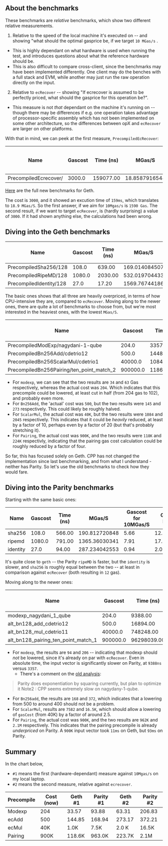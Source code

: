 ## About the benchmarks

These benchmarks are _relative_ benchmarks, which show two different relative measurements. 

1. Relative to the speed of the local machine it's executed on -- and showing "what should the optimal gasprice be, if we target `10 MGas/s`
. 
  * This is highly dependant on what hardware is used when running the test, and introduces questions about what the reference hardware should be. 
  * This is also difficult to compare cross-client, since the benchmarks may have been implemented differently. One client may do the benches with a full stack and EVM, while another may just run the raw
    operation directly on the input.
2. Relative to `ecRecover` -- showing "If ecrecover is assumed to be perfectly priced, what should the gasprice for this operation be?".
  * This measure is not _that_ dependant on the machine it's running on -- though there may be differences if e.g. one operation takes advantage of processor-specific assembly which has not been implemented on some other architecture, so the differences between opX and `ecRecover` are larger on other platforms. 

With that in mind, we can peek at the first measure, `PrecompiledEcRecover`:


| Name | Gascost | Time (ns) | MGas/S | Gascost for 10MGas/S | Gascost for ECDSA eq |
| ----- | ----- | ----- | ----- | ----- | ----- |
| PrecompiledEcrecover/ | 3000.0 |      159077.00 | 18.8587916544 | 1590.77 | 3000.0 |


[Here](https://github.com/ethereum/benchmarking/blob/master/constantinople/processed/geth_20180714_mhswende.txt.md) are the full new benchmarks for Geth. 

The cost is `3000`, and it showed an excution time of `159ms`, which translates to `18.9 MGas/S`. So the first answer, if we aim for `10Mgas/s` is `1590 Gas`. 
The second result, if we want to target `ecRecover`, is (hardly surprising) a value of `3000`. If it had shown anything else, the calculations had been wrong. 


## Diving into the Geth benchmarks

| Name | Gascost | Time (ns) | MGas/S | Gascost for 10MGas/S | Gascost for ECDSA eq |
| ----- | ----- | ----- | ----- | ----- | ----- |
| PrecompiledSha256/128 | 108.0 |         639.00 | 169.014084507 | 6.39 | 12.0507678671 |
| PrecompiledRipeMD/128 | 1080.0 |        2030.00 | 532.019704433 | 20.3 | 38.2833470583 |
| PrecompiledIdentity/128 | 27.0 |          17.20 | 1569.76744186 | 0.172 | 0.324371216455 |


The basic ones shows that all three are heavily overpriced, in terms of how CPU-intensive they are, compared to
`ecRecover`. 
Moving along to the newer ones, there are quite a lot of benchmarks to choose from, but we're most interested
in the heaviest ones, with the lowest `MGas/S`. 


| Name | Gascost | Time (ns) | MGas/S | Gascost for 10MGas/S | Gascost for ECDSA eq |
| ----- | ----- | ----- | ----- | ----- | ----- |
| PrecompiledModExp/nagydani-1-qube | 204.0 |        3357.00 | 60.7685433423 | 33.57 | 63.3089635837 |
| PrecompiledBn256Add/cdetrio12 | 500.0 |       14485.00 | 34.51846738 | 144.85 | 273.169597113 |
| PrecompiledBn256ScalarMul/cdetrio1 | 40000.0 |      108458.00 | 368.806358222 | 1084.58 | 2045.38682525 |
| PrecompiledBn256Pairing/ten_point_match_2 | 900000.0 |    11861035.00 | 75.8787070437 | 118610.35 | 223684.78787 |

* For `modexp`, we can see that the two results are `34` and `63` Gas respectively, whereas the actual cost was `204`. Which indicates that this precompile could be lowered, at least cut in half (from 204 gas to 102), and probably even more. 
* For `Bn256Add`, the 'actual' cost was `500`, but the two results were `145` and `273` respectively. This could likely be roughly halved. 
* For `ScalarMul`, the actual cost was `40K`, but the two results were `1084` and `2045` respectively. This indicates that it could be _heavily_ reduced, at least by a factor of 10, perhaps even by a factor of 20 (but that's probably stretching it). 
* For `Pairing`, the actual cost was `900K`, and the two results were `118K` and `224K` respectivly, indicating that the  pairing gas cost calculation could be roughly reduced by a factor of four. 

So far, this has focused solely on Geth. CPP has not changed the implementation since last benchmarking, and from what I understand - neither has Parity. So let's use the old benchmarks to check how they would fare. 


## Diving into the Parity benchmarks

Starting with the same basic ones:

| Name | Gascost | Time (ns) | MGas/S | Gascost for 10MGas/S | Gascost for ECDSA eq |
| ----- | ----- | ----- | ----- | ----- | ----- |
| sha256 | 108.0 |         566.00 | 190.812720848 | 5.66 | 12.4700732929 |
| ripemd | 1080.0 |         791.00 | 1365.36030341 | 7.91 | 17.4272579058 |
| identity | 27.0 |          94.00 | 287.234042553 | 0.94 | 2.07100157161 |
 
 It's quite close to `geth` -- the Parity `ripeMD` is faster, but the `identity` is slower, and `sha256` is roughly equal between the two -- at least in comparison against `ecRecover` (both resulting in `12` gas).

Moving along to the newer ones: 

| Name | Gascost | Time (ns) | MGas/S | Gascost for 10MGas/S | Gascost for ECDSA eq |
| ----- | ----- | ----- | ----- | ----- | ----- |
| modexp_nagydani_1_qube | 204.0 |        9388.00 | 21.7298679165 | 93.88 | 206.835773982 |
| alt_bn128_add_cdetrio12 | 500.0 |       16894.00 | 29.596306381 | 168.94 | 372.207452668 |
| alt_bn128_mul_cdetrio11 | 40000.0 |      748248.00 | 53.4582117159 | 7482.48 | 16485.3487655 |
| alt_bn128_pairing_ten_point_match_1 | 900000.0 |    96298039.00 | 9.34598470899 | 962980.39 | 2121631.8097 |

* For `modexp`, the results are `94` and `206` -- indicating that modexp should _not_ be lowered, since it's already on par with `ecRecover`. Even in absolute time, the input vector is significantly slower on 
Parity, at `9388ns` versus `3357`.
  * There's a comment on the [old analysis](https://github.com/ethereum/benchmarking/blob/master/analysis.md):

> Parity does exponentiation by squaring currently, but plan to optimize it 
> Note2 : CPP seems extremely slow on nagydany-1-qube.

* For `Bn256add`, the results are `168` and `372`, which indicates that a lowering from 500 to around 400 should not be a problem. 
* For `ScalarMul`, results are `7582` and `16.5K`, which should allow a lowering of `gasCost` (from 40K) by a factor of around 2.5. 
* For `Pairing`, the actual cost was `900K`, and the two results are `962K` and `2.1M` respectively. This indicates that the pairing precompile is already _underpriced_ on Parity. A `900K` input vector took `11ms` on Geth, but `93ms` on Parity. 


## Summary

In the chart below, 

* `#1` means the first (hardware-dependant) measure against `10Mgas/s` on my local laptop. 
* `#2` means the second measure, relative against `ecrecover`. 

| Precompile | Cost (now) | Geth #1| Parity #1 | Geth #2 | Parity #2|  
| --- | --- | --- | --- | --- | --- |
| Modexp | 204 | 33.57 | 93.88 | 63.31 | 206.83| 
| ecAdd  | 500 | 144.85 | 168.94 |273.17 |372.21 | 
| ecMul  | 40K | 1.0K | 7.5K | 2.0 K | 16.5K|
| Pairing | 900K | 118.6K | 963.0K | 223.7K| 2.1M | 

